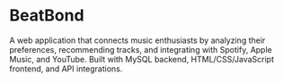 # BeatBond
A web application that connects music enthusiasts by analyzing their preferences, recommending tracks, and integrating with Spotify, Apple Music, and YouTube. Built with MySQL backend, HTML/CSS/JavaScript frontend, and API integrations.

